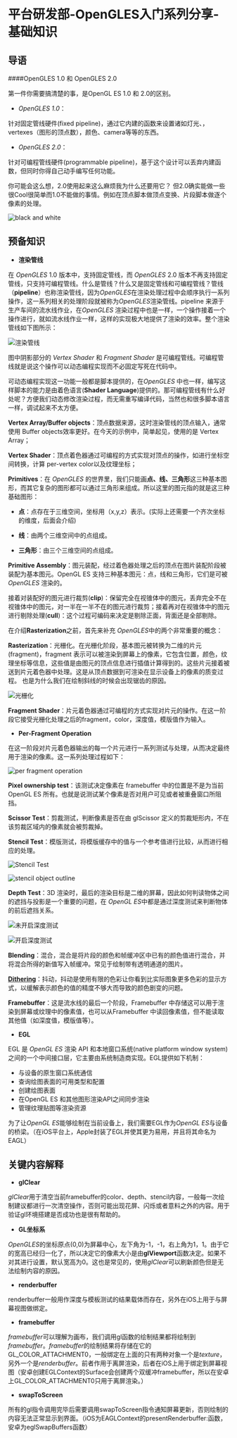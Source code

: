 # 平台研发部-OpenGLES入门系列分享-基础知识

## 导语

####OpenGLES 1.0 和 OpenGLES 2.0

第一件你需要搞清楚的事，是OpenGL ES 1.0 和 2.0的区别。

* *OpenGLES 1.0*：

针对固定管线硬件(fixed pipeline)，通过它内建的函数来设置诸如灯光、，vertexes（图形的顶点数），颜色、camera等等的东西。

*  *OpenGLES 2.0*：

针对可编程管线硬件(programmable pipeline)，基于这个设计可以丢弃内建函数，但同时你得自己动手编写任何功能。

你可能会这么想，2.0使用起来这么麻烦我为什么还要用它？ 但2.0确实能做一些很Cool很简单而1.0不能做的事情。例如在顶点脚本做顶点变换、片段脚本做逐个像素的处理。

![black and white](./b&w.png)



## 预备知识

* **渲染管线**

在 *OpenGLES* 1.0 版本中，支持固定管线，而 *OpenGLES* 2.0 版本不再支持固定管线，只支持可编程管线。什么是管线？什么又是固定管线和可编程管线？管线（**pipeline**）也称渲染管线，因为*OpenGLES*在渲染处理过程中会顺序执行一系列操作，这一系列相关的处理阶段就被称为*OpenGLES*渲染管线。pipeline 来源于生产车间的流水线作业，在*OpenGLES* 渲染过程中也是一样，一个操作接着一个操作进行，就如流水线作业一样，这样的实现极大地提供了渲染的效率。整个渲染管线如下图所示：

![渲染管线](./4.png)



图中阴影部分的 *Vertex Shader* 和 *Fragment Shader* 是可编程管线。可编程管线就是说这个操作可以动态编程实现而不必固定写死在代码中。

可动态编程实现这一功能一般都是脚本提供的，在*OpenGLES* 中也一样，编写这样脚本的能力是由着色语言(**Shader Language**)提供的。那可编程管线有什么好处呢？方便我们动态修改渲染过程，而无需重写编译代码，当然也和很多脚本语言一样，调试起来不太方便。

**Vertex Array/Buffer objects**：顶点数据来源，这时渲染管线的顶点输入，通常使用 Buffer objects效率更好。在今天的示例中，简单起见，使用的是 Vertex Array；

**Vertex Shader**：顶点着色器通过可编程的方式实现对顶点的操作，如进行坐标空间转换，计算 per-vertex color以及纹理坐标；

**Primitives**：在 *OpenGLES* 的世界里，我们只能画**点、线、三角形**这三种基本图形，而其它复杂的图形都可以通过三角形来组成。所以这里的图元指的就是这三种基础图形：

- **点**：点存在于三维空间，坐标用（x,y,z）表示。(实际上还需要一个齐次坐标的维度，后面会介绍)

- **线**：由两个三维空间中的点组成。
- **三角形**：由三个三维空间的点组成。

**Primitive Assembly**：图元装配，经过着色器处理之后的顶点在图片装配阶段被装配为基本图元。OpenGL ES 支持三种基本图元：点，线和三角形，它们是可被*OpenGLES* 渲染的。

接着对装配好的图元进行裁剪(**clip**)：保留完全在视锥体中的图元，丢弃完全不在视锥体中的图元，对一半在一半不在的图元进行裁剪；接着再对在视锥体中的图元进行剔除处理(**cull**)：这个过程可编码来决定是剔除正面，背面还是全部剔除。

在介绍**Rasterization**之前，首先来补充 *OpenGLES*中的两个非常重要的概念：

**Rasterization**：光栅化。在光栅化阶段，基本图元被转换为二维的片元(fragment)，fragment 表示可以被渲染到屏幕上的像素，它包含位置，颜色，纹理坐标等信息，这些值是由图元的顶点信息进行插值计算得到的。这些片元接着被送到片元着色器中处理。这是从顶点数据到可渲染在显示设备上的像素的质变过程。 也是为什么我们在绘制斜线的时候会出现锯齿的原因。

![光栅化](./rasterization.png)





**Fragment Shader**：片元着色器通过可编程的方式实现对片元的操作。在这一阶段它接受光栅化处理之后的fragment，color，深度值，模版值作为输入。



* **Per-Fragment Operation**

在这一阶段对片元着色器输出的每一个片元进行一系列测试与处理，从而决定最终用于渲染的像素。这一系列处理过程如下：

![per fragment operation](./5-1.png) 

**Pixel ownership test**：该测试决定像素在 framebuffer 中的位置是不是为当前 OpenGL ES 所有。也就是说测试某个像素是否对用户可见或者被重叠窗口所阻挡。

**Scissor Test**：剪裁测试，判断像素是否在由 glScissor 定义的剪裁矩形内，不在该剪裁区域内的像素就会被剪裁掉。

**Stencil Test**：模版测试，将模版缓存中的值与一个参考值进行比较，从而进行相应的处理。

![Stencil Test](./stencil_buffer.png)

![stencil object outline](./stencil_object_outlining.png)





**Depth Test**：3D 渲染时，最后的渲染目标是二维的屏幕，因此如何判读物体之间的遮挡与投影是一个重要的问题，在 *OpenGL ES*中都是通过深度测试来判断物体的前后遮挡关系。

![未开启深度测试](./1860319-1a34f03597c05b79.gif)

![开启深度测试](./1860319-992973060dcb231c.gif)





**Blending**：混合，混合是将片段的颜色和帧缓冲区中已有的颜色值进行混合，并将混合所得的新值写入帧缓冲。常见于绘制带有透明通道的图片。

**[Dithering](http://www.blueidea.com/design/pixel/2008/5337.asp)**：抖动，抖动是使用有限的色彩让你看到比实际图象更多色彩的显示方式，以缓解表示颜色的值的精度不够大而导致的颜色剧变的问题。

**Framebuffer**：这是流水线的最后一个阶段，Framebuffer 中存储这可以用于渲染到屏幕或纹理中的像素值，也可以从Framebuffer 中读回像素值，但不能读取其他值（如深度值，模版值等）。

- **EGL**

EGL 是 *OpenGL ES* 渲染 API 和本地窗口系统(native platform window system)之间的一个中间接口层，它主要由系统制造商实现。EGL提供如下机制：

- 与设备的原生窗口系统通信
- 查询绘图表面的可用类型和配置
- 创建绘图表面
- 在OpenGL ES 和其他图形渲染API之间同步渲染
- 管理纹理贴图等渲染资源

为了让*OpenGL ES*能够绘制在当前设备上，我们需要EGL作为*OpenGL ES*与设备的桥梁。（在iOS平台上，Apple封装了EGL并使其更为易用，并且将其命名为EAGL）

## 关键内容解释

* **glClear**

*glClear*用于清空当前framebuffer的color、depth、stencil内容，一般每一次绘制建议都进行一次清空操作，否则可能出现花屏、闪烁或者意料之外的内容。用于验证gl环境搭建是否成功也是很有帮助的。

* **GL坐标系**

*OpenGLES*的坐标原点(0,0)为屏幕中心，左下角为-1，-1，右上角为1，1。由于它的宽高已经归一化了，所以决定它的像素大小是由**glViewport**函数决定。如果不对其进行设置，默认宽高为0。这也是常见的，使用*glClear*可以刷新颜色但是无法绘制内容的原因。

* **renderbuffer**

renderbuffer一般用作深度与模板测试的结果载体而存在，另外在iOS上用于与屏幕视图做绑定。


* **framebuffer**

*framebuffer*可以理解为画布，我们调用gl函数的绘制结果都将绘制到*framebuffer*。*framebuffer*的绘制结果将存储在它的GL_COLOR_ATTACHMENT0，一般绑定在上面的只有两种对象一个是*texture*，另外一个是*renderbuffer*。前者作用于离屏渲染，后者在iOS上用于绑定到屏幕视图（安卓创建EGLContext的Surface会创建两个双缓冲framebuffer，所以在安卓上GL_COLOR_ATTACHMENT0只用于离屏渲染。）

* **swapToScreen** 

所有的gl指令调用完毕后需要调用swapToScreen指令通知屏幕更新，否则绘制的内容无法正常显示到界面。（iOS为EAGLContext的presentRenderbuffer:函数，安卓为eglSwapBuffers函数）